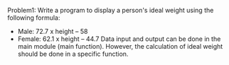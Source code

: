 Problem1:
Write a program to display a person's ideal weight using
the following formula:
* Male: 72.7 x height – 58
* Female: 62.1 x height – 44.7
Data input and output can be done in the main module
(main function). However, the calculation of ideal weight
should be done in a specific function.